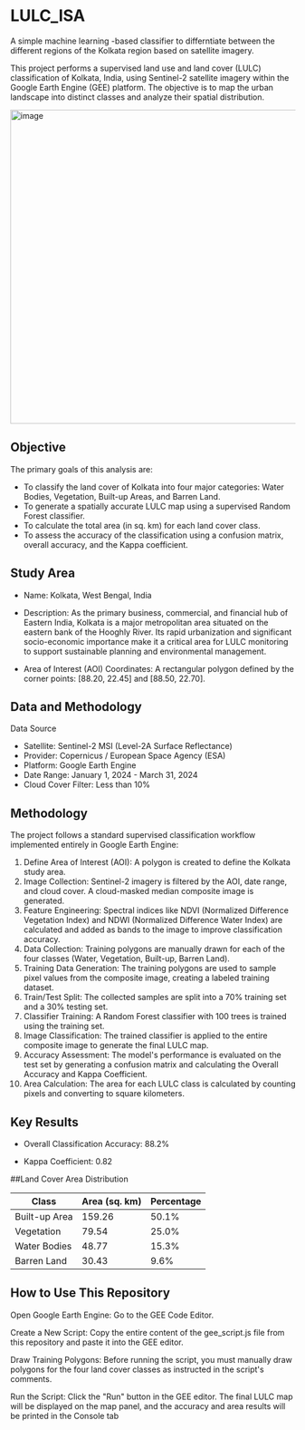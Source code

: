 # LULC_ISA
A simple machine learning -based classifier to differntiate between the different regions of the Kolkata region based on satellite imagery. 

This project performs a supervised land use and land cover (LULC) classification of Kolkata, India, using Sentinel-2 satellite imagery within the Google Earth Engine (GEE) platform. The objective is to map the urban landscape into distinct classes and analyze their spatial distribution.

<img width="712" height="554" alt="image" src="https://github.com/user-attachments/assets/a3b8e4c7-70d6-4af3-a816-8b8f56bdd1e0" />


## Objective
The primary goals of this analysis are:
* To classify the land cover of Kolkata into four major categories: Water Bodies, Vegetation, Built-up Areas, and Barren Land.
* To generate a spatially accurate LULC map using a supervised Random Forest classifier.
* To calculate the total area (in sq. km) for each land cover class.
* To assess the accuracy of the classification using a confusion matrix, overall accuracy, and the Kappa coefficient.

## Study Area
* Name: Kolkata, West Bengal, India

* Description: As the primary business, commercial, and financial hub of Eastern India, Kolkata is a major metropolitan area situated on the eastern bank of the Hooghly River. Its rapid urbanization and significant socio-economic importance make it a critical area for LULC monitoring to support sustainable planning and environmental management.

* Area of Interest (AOI) Coordinates: A rectangular polygon defined by the corner points: [88.20, 22.45] and [88.50, 22.70].

## Data and Methodology
Data Source
* Satellite: Sentinel-2 MSI (Level-2A Surface Reflectance)
* Provider: Copernicus / European Space Agency (ESA)
* Platform: Google Earth Engine
* Date Range: January 1, 2024 - March 31, 2024
* Cloud Cover Filter: Less than 10%

## Methodology
The project follows a standard supervised classification workflow implemented entirely in Google Earth Engine:
1. Define Area of Interest (AOI): A polygon is created to define the Kolkata study area.
2. Image Collection: Sentinel-2 imagery is filtered by the AOI, date range, and cloud cover. A cloud-masked median composite image is generated.
3. Feature Engineering: Spectral indices like NDVI (Normalized Difference Vegetation Index) and NDWI (Normalized Difference Water Index) are calculated and added as bands to the image to improve classification accuracy.
4. Data Collection: Training polygons are manually drawn for each of the four classes (Water, Vegetation, Built-up, Barren Land).
5. Training Data Generation: The training polygons are used to sample pixel values from the composite image, creating a labeled training dataset.
6. Train/Test Split: The collected samples are split into a 70% training set and a 30% testing set.
7. Classifier Training: A Random Forest classifier with 100 trees is trained using the training set.
8. Image Classification: The trained classifier is applied to the entire composite image to generate the final LULC map.
9. Accuracy Assessment: The model's performance is evaluated on the test set by generating a confusion matrix and calculating the Overall Accuracy and Kappa Coefficient.
10. Area Calculation: The area for each LULC class is calculated by counting pixels and converting to square kilometers.

## Key Results
* Overall Classification Accuracy: 88.2%

* Kappa Coefficient: 0.82

##Land Cover Area Distribution

|Class| Area (sq. km) | Percentage | 
|-----|---------------|----------- |
| Built-up Area| 159.26 | 50.1% |
| Vegetation | 79.54 | 25.0% |
| Water Bodies| 48.77 |15.3% |
| Barren Land | 30.43 | 9.6% |

## How to Use This Repository
Open Google Earth Engine: Go to the GEE Code Editor.

Create a New Script: Copy the entire content of the gee_script.js file from this repository and paste it into the GEE editor.

Draw Training Polygons: Before running the script, you must manually draw polygons for the four land cover classes as instructed in the script's comments.

Run the Script: Click the "Run" button in the GEE editor. The final LULC map will be displayed on the map panel, and the accuracy and area results will be printed in the Console tab

